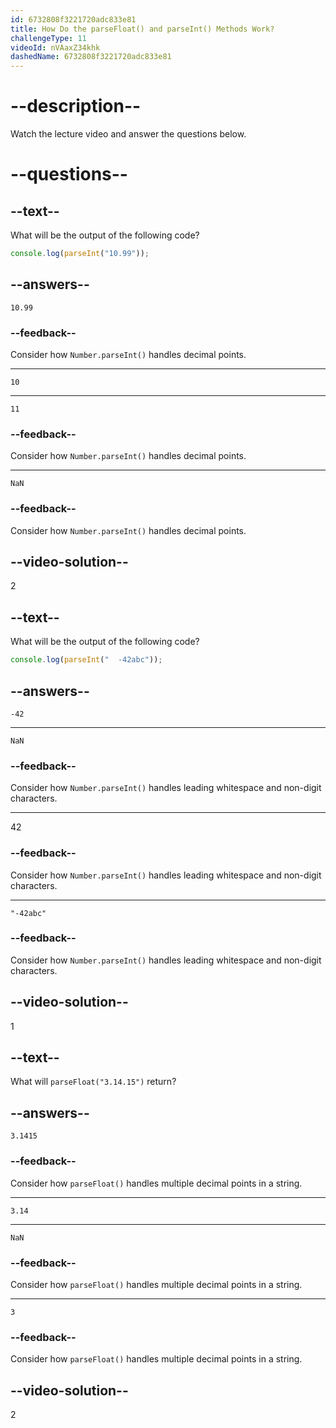 ```yaml
---
id: 6732808f3221720adc833e81
title: How Do the parseFloat() and parseInt() Methods Work?
challengeType: 11
videoId: nVAaxZ34khk
dashedName: 6732808f3221720adc833e81
---
```


# --description--

Watch the lecture video and answer the questions below.

# --questions--

## --text--

What will be the output of the following code?

```js
console.log(parseInt("10.99"));
```

## --answers--

`10.99`

### --feedback--

Consider how `Number.parseInt()` handles decimal points.

---

`10`

---

`11`

### --feedback--

Consider how `Number.parseInt()` handles decimal points.

---

`NaN`

### --feedback--

Consider how `Number.parseInt()` handles decimal points.

## --video-solution--

2

## --text--

What will be the output of the following code?

```js
console.log(parseInt("  -42abc"));
```

## --answers--

`-42`

---

`NaN`

### --feedback--

Consider how `Number.parseInt()` handles leading whitespace and non-digit characters.

---

42

### --feedback--

Consider how `Number.parseInt()` handles leading whitespace and non-digit characters.

---

`"-42abc"`

### --feedback--

Consider how `Number.parseInt()` handles leading whitespace and non-digit characters.

## --video-solution--

1

## --text--

What will `parseFloat("3.14.15")` return?

## --answers--

`3.1415`

### --feedback--

Consider how `parseFloat()` handles multiple decimal points in a string.

---

`3.14`

---

`NaN`

### --feedback--

Consider how `parseFloat()` handles multiple decimal points in a string.

---

`3`

### --feedback--

Consider how `parseFloat()` handles multiple decimal points in a string.

## --video-solution--

2
